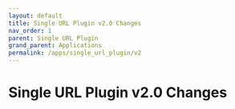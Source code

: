 ```yaml
---
layout: default
title: Single URL Plugin v2.0 Changes
nav_order: 1
parent: Single URL Plugin
grand_parent: Applications
permalink: /apps/single_url_plugin/v2
---
```


# Single URL Plugin v2.0 Changes